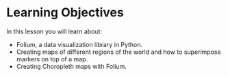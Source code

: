 # Learning Objectives

In this lesson you will learn about:
- Folium, a data visualization library in Python.
- Creating maps of different regions of the world and how to superimpose markers on top of a map.
- Creating Choropleth maps with Folium.